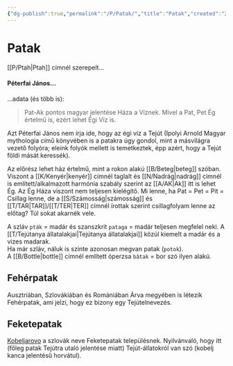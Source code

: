 ```yaml
---
{"dg-publish":true,"permalink":"/P/Patak/","title":"Patak","created":"2023-11-26T11:40","updated":"2024-10-25T23:45"}
---
```



# Patak

[[P/Ptah\|Ptah]] címnél szerepelt...

#### Péterfai János...

...adata (és több is):  
> Pat-Ak pontos magyar jelentése Háza a Víznek. Mivel a Pat, Pet Ég értelmű is, ezért lehet Égi Víz is.  

Azt Péterfai János nem írja ide, hogy az égi víz a Tejút (Ipolyi Arnold Magyar mythologia című könyvében is a patakra úgy gondol, mint a másvilágra vezető folyóra; eleink folyók mellett is temetkeztek, épp azért, hogy a Tejút földi mását keressék).  

Az előrész lehet ház értelmű, mint a rokon alakú [[B/Beteg\|beteg]] szóban. Viszont a [[K/Kenyér\|kenyér]] címnél taglalt és [[N/Nadrág\|nadrág]] címnél is említett/alkalmazott harmónia szabály szerint az [[A/AK\|Ak]] itt is lehet Ég. Az Ég Háza viszont nem teljesen kielégítő. Mi lenne, ha Pat = Pet = Pit = Csillag lenne, de a [[S/Számosság\|számosság]] és [[T/TAR\|TAR]]/[[T/TER\|TER]] címnél írottak szerint csillagfolyam lenne az előtag? Túl sokat akarnék vele.  

A szláv `pták` = madár és szanszkrit `pataga` = madár teljesen megfelel neki. A [[T/Tejútanya állatalakjai\|Tejútanya állatalakjai]] közül kiemelt a madár és a vizes madarak.  
Ha már szláv, náluk is szinte azonosan megvan patak (`potok`).  
A [[B/Bottle\|bottle]] címnél említett óperzsa `bâtak` = bor szó ilyen alakú.  

## Fehérpatak

Ausztriában, Szlovákiában és Romániában Árva megyében is létezik Fehérpatak, ami jelzi, hogy ez bizony egy Tejútelnevezés.  

## Feketepatak

[Kobeljarovo](https://en.m.wikipedia.org/wiki/Kobeliarovo) a szlovák neve Feketepatak településnek. Nyilvánvaló, hogy itt (főleg patak Tejútra utaló jelentése miatt) Tejút-állatokról van szó (kobelj kanca jelentésű horvátul).  